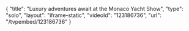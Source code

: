 {
    "title": "Luxury adventures await at the Monaco Yacht Show",
    "type": "solo",
    "layout": "iframe-static",
    "videoId": "123186736",
    "url": "\/tvpembed\/123186736"
}